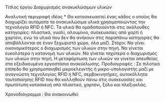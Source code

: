 Τίτλος έργου
Διαχωρισμός ανακυκλώσιμων υλικών
 
Αναλυτική περιγραφή ιδέας *
Θα κατασκευαστεί ένας κάδος ο οποίος θα διαχωρίζει αυτόματα τα ανακυκλώσιμα υλικά χρησιμοποιώντας την τεχνολογία RFID ή NFC. Τα υλικά θα ομαδοποιούνται στις ακόλουθες κατηγορίες: πλαστικά, γυαλί, αλουμίνιο, συσκευασίες από χαρτί ή χαρτόνι, ενώ τα υλικά που δεν θα ανήκουν στις παραπάνω κατηγορίες θα αποβάλλονται σε έναν ξεχωριστό  χώρο, όλα μαζί.
Στόχοι: Να γίνει οικονομικότερος ο διαχωρισμός των υλικών στην πηγή. Να γίνεται ευκολότερα η κατανομή των υλικών. Να γίνεται ταχύτερα ο διαχωρισμός των υλικών στην πηγή. Η μεταφόρτωση των υλικών να γίνεται απευθείας στα εξειδικευμένα εργοστάσια ανακύκλωσης.
Προδιαγραφές : Σε πιλοτικό επίπεδο θα χρησιμοποιηθεί μικροελεγκτής ή μικρο-υπολογιστής μαζί με αναγνώστη τεχνολογίας RFID ή NFC, σερβοκινητήρες, αυτοκόλλητα ταυτοποίησης RFID που θα κολληθούν πάνω στις συσκευασίες και πρωτότυπη κατασκευή από πλαστικό, χαρτόνι, ξύλο και πλεξιγκλάς.
 
Χρονοδιάγραμμα : Θα ανακοινωθεί
